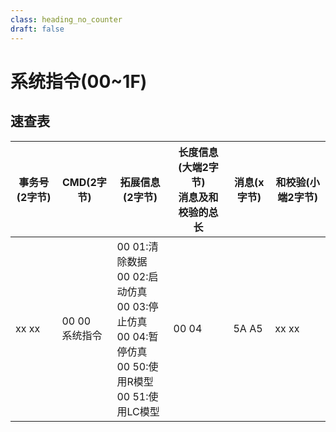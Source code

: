 ```yaml
---
class: heading_no_counter
draft: false
---
```


# 系统指令(00~1F)

## 速查表

| 事务号(2字节) | CMD(2字节)          | 拓展信息(2字节)                                              | 长度信息(大端2字节)<br />消息及和校验的总长 | 消息(x字节) | 和校验(小端2字节) |
| ------------- | ------------------- | ------------------------------------------------------------ | ------------------------------------------- | ----------- | ----------------- |
| xx xx         | 00 00<br />系统指令 | 00 01:清除数据<br />00 02:启动仿真<br />00 03:停止仿真<br />00 04:暂停仿真<br />00 50:使用R模型<br />00 51:使用LC模型 | 00 04                                       | 5A A5       | xx xx             |
